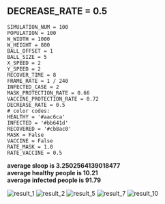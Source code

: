## DECREASE_RATE = 0.5


```
SIMULATION_NUM = 100
POPULATION = 100
W_WIDTH = 1000
W_HEIGHT = 800
BALL_OFFSET = 1
BALL_SIZE = 5
X_SPEED = 2
Y_SPEED = 2
RECOVER_TIME = 8
FRAME_RATE = 1 / 240
INFECTED_CASE = 2
MASK_PROTECTION_RATE = 0.66
VACCINE_PROTECTION_RATE = 0.72
DECREASE_RATE = 0.5
# color codes:
HEALTHY = '#aac6ca'
INFECTED = '#bb641d'
RECOVERED = '#cb8ac0'
MASK = False
VACCINE = False
RATE_MASK = 1.0
RATE_VACCINE = 0.5
```
**average sloop is 3.2502564139018477\
average healthy people is 10.21\
average infected people is 91.79**

![result_1](https://user-images.githubusercontent.com/32189071/166627049-476579da-188e-4bf0-aa58-f21725f41fc5.png)
![result_2](https://user-images.githubusercontent.com/32189071/166627059-a2e10e2d-be73-40f1-8c06-ee6303784176.png)
![result_5](https://user-images.githubusercontent.com/32189071/166627065-f447eb7c-65d9-4773-80a4-d6aee72fe791.png)
![result_7](https://user-images.githubusercontent.com/32189071/166627078-693b6ad5-c351-4f48-b953-376b4ae9029b.png)
![result_10](https://user-images.githubusercontent.com/32189071/166627085-7da47095-b5ab-43c5-9e8a-6af5961be66d.png)




